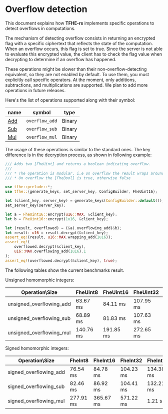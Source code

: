 # Overflow detection

This document explains how **TFHE-rs** implements specific operations to detect overflows in computations.

The mechanism of detecting overflow consists in returning an encrypted flag with a specific ciphertext that reflects the state of the computation. When an overflow occurs, this flag is set to true. Since the server is not able to evaluate this encrypted value, the client has to check the flag value when decrypting to determine if an overflow has happened.

These operations might be slower than their non-overflow-detecting equivalent, so they are not enabled by default. To use them, you must explicitly call specific operators. At the moment, only additions, subtractions, and multiplications are supported. We plan to add more operations in future releases.

Here's the list of operations supported along with their symbol:

| name                                                    | symbol         | type   |
| ------------------------------------------------------- | -------------- | ------ |
| [Add](https://doc.rust-lang.org/std/ops/trait.Add.html) | `overflow_add` | Binary |
| [Sub](https://doc.rust-lang.org/std/ops/trait.Sub.html) | `overflow_sub` | Binary |
| [Mul](https://doc.rust-lang.org/std/ops/trait.Mul.html) | `overflow_mul` | Binary |

The usage of these operations is similar to the standard ones. The key difference is in the decryption process, as shown in following example:

```rust
/// Adds two [FheUint] and returns a boolean indicating overflow.
///
/// * The operation is modular, i.e on overflow the result wraps around.
/// * On overflow the [FheBool] is true, otherwise false

use tfhe::prelude::*;
use tfhe::{generate_keys, set_server_key, ConfigBuilder, FheUint16};

let (client_key, server_key) = generate_keys(ConfigBuilder::default());
set_server_key(server_key);

let a = FheUint16::encrypt(u16::MAX, &client_key);
let b = FheUint16::encrypt(1u16, &client_key);

let (result, overflowed) = (&a).overflowing_add(&b);
let result: u16 = result.decrypt(&client_key);
assert_eq!(result, u16::MAX.wrapping_add(1u16));
assert_eq!(
	overflowed.decrypt(&client_key),
	u16::MAX.overflowing_add(1u16).1
);
assert_eq!(overflowed.decrypt(&client_key), true);
```

The following tables show the current benchmarks result.

Unsigned homomorphic integers:

| Operation\Size             | FheUint8  | FheUint16 | FheUint32 | FheUint64 | FheUint128 | FheUint256 |
| -------------------------- | --------- | --------- | --------- | --------- | ---------- | ---------- |
| unsigned\_overflowing\_add | 63.67 ms  | 84.11 ms  | 107.95 ms | 120.8 ms  | 147.38 ms  | 191.28 ms  |
| unsigned\_overflowing\_sub | 68.89 ms  | 81.83 ms  | 107.63 ms | 120.38 ms | 150.21 ms  | 190.39 ms  |
| unsigned\_overflowing\_mul | 140.76 ms | 191.85 ms | 272.65 ms | 510.61 ms | 1.34 s     | 4.51 s     |

Signed homomorphic integers:

| Operation\Size           | FheInt8   | FheInt16  | FheInt32  | FheInt64  | FheInt128 | FheInt256 |
| ------------------------ | --------- | --------- | --------- | --------- | --------- | --------- |
| signed\_overflowing\_add | 76.54 ms  | 84.78 ms  | 104.23 ms | 134.38 ms | 162.99 ms | 202.56 ms |
| signed\_overflowing\_sub | 82.46 ms  | 86.92 ms  | 104.41 ms | 132.21 ms | 168.06 ms | 201.17 ms |
| signed\_overflowing\_mul | 277.91 ms | 365.67 ms | 571.22 ms | 1.21 s    | 3.57 s    | 12.84 s   |
